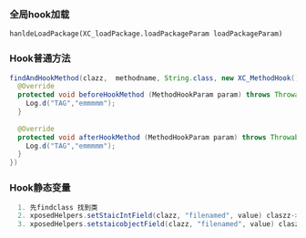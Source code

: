 ### 全局hook加载

`hanldeLoadPackage(XC_loadPackage.loadPackageParam loadPackageParam)`



### Hook普通方法

```java
findAndHookMethod(clazz,  methodname, String.class, new XC_MethodHook() {
  @Override
  protected void beforeHookMethod (MethodHookParam param) throws Throwable {
    Log.d("TAG","emmmmm");
  }
  
  @Override
  protected void afterHookMethod (MethodHookParam param) throws Throwable {
    Log.d("TAG","emmmmm");
  }
})
```

### Hook静态变量

```java
  1. 先findclass 找到类
  2. xposedHelpers.setStaicIntField(clazz, "filenamed", value) claszz->对应的就是class的字节码。静态int的hook
  3. xposedHelpers.setstaicobjectField(clazz, "filenamed", value) claszz->对应的就是class的字节码。object的hook  java中string是一个对象
```

